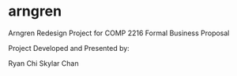 # arngren

Arngren Redesign Project for COMP 2216 Formal Business Proposal

Project Developed and Presented by:

Ryan
Chi
Skylar
Chan

